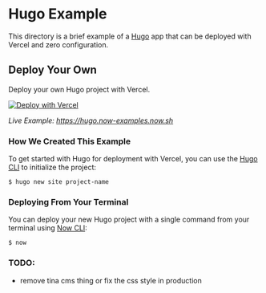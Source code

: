 # Hugo Example

This directory is a brief example of a [Hugo](https://gohugo.io/) app that can be deployed with Vercel and zero configuration.

## Deploy Your Own

Deploy your own Hugo project with Vercel.

[![Deploy with Vercel](https://vercel.com/button)](https://vercel.com/import/project?template=https://github.com/zeit/now/tree/master/examples/hugo)

_Live Example: https://hugo.now-examples.now.sh_

### How We Created This Example

To get started with Hugo for deployment with Vercel, you can use the [Hugo CLI](https://gohugo.io/commands/) to initialize the project:

```shell
$ hugo new site project-name
```

### Deploying From Your Terminal

You can deploy your new Hugo project with a single command from your terminal using [Now CLI](https://vercel.com/download):

```shell
$ now
```

### TODO:
- remove tina cms thing or fix the css style in production
